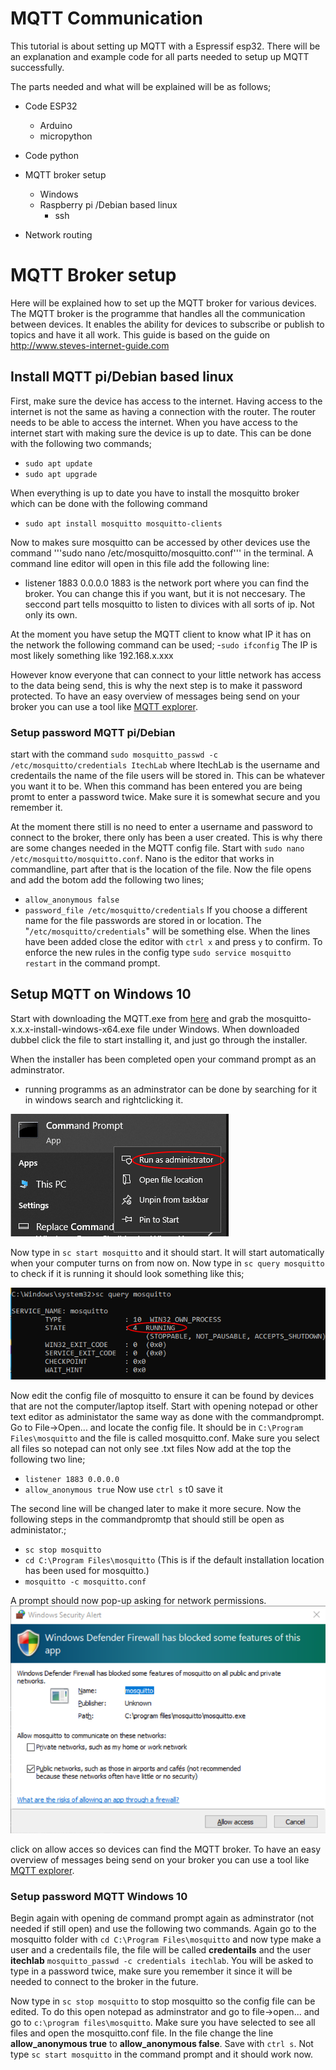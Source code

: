 # MQTT Communication
This tutorial is about setting up MQTT with a Espressif esp32. 
There will be an explanation and example code for all parts needed to setup up MQTT successfully.

The parts needed and what will be explained will be as follows;

 - Code ESP32
	 - Arduino
	 - micropython

- Code python


- MQTT broker setup
	- Windows
	- Raspberry pi /Debian based linux
		- ssh

- Network routing


# MQTT Broker setup

Here will be explained how to set up the MQTT broker for various devices.
The MQTT broker is the programme that handles all the communication between devices.
It enables the ability for devices to subscribe or publish to topics and have it all work.
This guide is based on the guide on http://www.steves-internet-guide.com


## Install MQTT pi/Debian based linux

First, make sure the device has access to the internet. Having access to the internet is not the same as having a connection with the router.
The router needs to be able to access the internet.
When you have access to the internet start with making sure the device is up to date. This can be done with the following two commands;
- ```sudo apt update```
- ```sudo apt upgrade```

When everything is up to date you have to install the mosquitto broker which can be done with the following command
- ```sudo apt install mosquitto mosquitto-clients```

Now to makes sure mosquitto can be accessed by other devices use the command '''sudo nano /etc/mosquitto/mosquitto.conf''' in the terminal. A command line editor will open in this file add the following line:
- listener 1883 0.0.0.0
1883 is the network port where you can find the broker. You can change this if you want, but it is not neccesary.
The seccond part tells mosquitto to listen to divices with all sorts of ip. Not only its own.

At the moment you have setup the MQTT client to know what IP it has on the network the following command can be used;
-```sudo ifconfig```
The IP is most likely something like 192.168.x.xxx

However know everyone that can connect to your little network has access to the data being send, this is why the next step is to make it password protected.
To have an easy overview of messages being send on your broker you can use a tool like [MQTT explorer](http://mqtt-explorer.com/).

### Setup password MQTT pi/Debian

start with the command ```sudo mosquitto_passwd -c /etc/mosquitto/credentials ItechLab``` where ItechLab is the username and credentails the name of the file users will be stored in. This can be whatever you want it to be.
When this command has been entered you are being promt to enter a password twice. Make sure it is somewhat secure and you remember it.

At the moment there still is no need to enter a username and password to connect to the broker, there only has been a user created.
This is why there are some changes needed in the MQTT config file. Start with ```sudo nano /etc/mosquitto/mosquitto.conf```. Nano is the editor that works in commandline, part after that is the location of the file.
Now the file opens and add the botom add the following two lines;
- ```allow_anonymous false```
- ```password_file /etc/mosquitto/credentials```
If you choose a different name for the file passwords are stored in or location. The "```/etc/mosquitto/credentials```" will be something else.
 When the lines have been added close the editor with ```ctrl x``` and press ```y``` to confirm. 
 To enforce the new rules in the config  type ```sudo service mosquitto restart``` in the command prompt.
 
 ## Setup MQTT on Windows 10
 Start with downloading the MQTT.exe from [here](https://mosquitto.org/download/) and grab the mosquitto-x.x.x-install-windows-x64.exe file under Windows.
 When downloaded dubbel click the file to start installing it, and just go through the installer.
 
 When the installer has been completed open your command prompt as an adminstrator.
 - running programms as an adminstrator can be done by searching for it in windows search and rightclicking it.

![alt text](https://github.com/utwente-interaction-lab/MQTT-Communication/blob/main/Images%20Tutorial/Adminstrator.png)

Now type in ``sc start mosquitto`` and it should start. It will start automatically when your computer turns on from now on.
Now type in ``sc query mosquitto`` to check if it is running it should look something like this;

![alt text](https://github.com/utwente-interaction-lab/MQTT-Communication/blob/main/Images%20Tutorial/MosquittoCheck.png)

Now edit the config file of mosquitto to ensure it can be found by devices that are not the computer/laptop itself.
Start with opening notepad or other text editor as administator the same way as done with the commandprompt.
Go to File->Open... and locate the config file. It should be in ``C:\Program Files\mosquitto`` and the file is called mosquitto.conf. Make sure you select all files so notepad can not only see .txt files
Now add at the top the following two line;
- ``listener 1883 0.0.0.0``
- ``allow_anonymous true``
Now use ``ctrl s`` t0 save it

The second line will be changed later to make it more secure.
Now the following steps in the commandpromtp that should still be open as administator.;

- ``sc stop mosquitto`` 
- ``cd C:\Program Files\mosquitto``  (This is if the default installation location has been used for mosquitto.)
- ``mosquitto -c mosquitto.conf``

A prompt should now pop-up asking for network permissions. 
![alt text](https://github.com/utwente-interaction-lab/MQTT-Communication/blob/main/Images%20Tutorial/MosquittoNetworkPrompt.png)

click on allow acces so devices can find the MQTT broker.
To have an easy overview of messages being send on your broker you can use a tool like [MQTT explorer](http://mqtt-explorer.com/).

### Setup password MQTT Windows 10 
Begin again with opening de command prompt again as adminstrator (not needed if still open) and use the following two commands.
Again go to the mosquitto folder with ``cd C:\Program Files\mosquitto`` and now type make a user and a credentails file, the file will be called **credentails** and the user **itechlab** ``mosquitto_passwd -c credentials itechlab``. You will be asked to type in a password twice, make sure you remember it since it will be needed to connect to the broker in the future.
 
 Now type in ``sc stop mosquitto`` to stop mosquitto so the config file can be edited. To do this open notepad as adminstrator and go to file->open... and go to ``c:\program files\mosquitto``. Make sure you have selected to see all files and open the mosquitto.conf file.
 In the file change the line **allow_anonymous true** to **allow_anonymous false**. Save with ``ctrl s``.
 Not type ``sc start mosquitto`` in the command prompt and it should work now.
 






 

